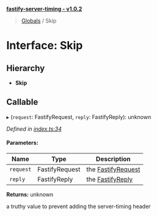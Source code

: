 **[fastify-server-timing - v1.0.2](../README.md)**

> [Globals](../README.md) / Skip

# Interface: Skip

## Hierarchy

* **Skip**

## Callable

▸ (`request`: FastifyRequest, `reply`: FastifyReply): unknown

*Defined in [index.ts:34](https://github.com/sastan/fastify-server-timing/blob/main/src/index.ts#L34)*

#### Parameters:

Name | Type | Description |
------ | ------ | ------ |
`request` | FastifyRequest | the [FastifyRequest](https://www.fastify.io/docs/latest/Request/) |
`reply` | FastifyReply | the [FastifyReply](https://www.fastify.io/docs/latest/Reply/) |

**Returns:** unknown

a truthy value to prevent adding the server-timing header
